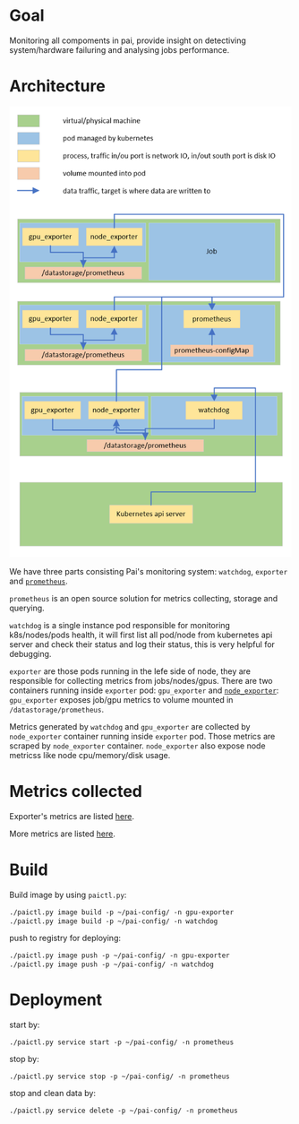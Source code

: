# Goal

Monitoring all compoments in pai, provide insight on detectiving system/hardware failuring and
analysing jobs performance.

# Architecture

![Architecture](architecture.png)

We have three parts consisting Pai's monitoring system: `watchdog`, `exporter` and
[`prometheus`](https://prometheus.io/).

`prometheus` is an open source solution for metrics collecting, storage and querying.

`watchdog` is a single instance pod responsible for monitoring k8s/nodes/pods health, it will first
list all pod/node from kubernetes api server and check their status and log their status, this is very
helpful for debugging.

`exporter` are those pods running in the lefe side of node, they are responsible for collecting
metrics from jobs/nodes/gpus. There are two containers running inside `exporter` pod: `gpu_exporter`
and [`node_exporter`](https://github.com/prometheus/node_exporter): `gpu_exporter` exposes job/gpu
metrics to volume mounted in `/datastorage/prometheus`.

Metrics generated by `watchdog` and `gpu_exporter` are collected by `node_exporter` container running
inside `exporter` pod. Those metrics are scraped by `node_exporter` container. `node_exporter` also
expose node metricss like node cpu/memory/disk usage.

# Metrics collected

Exporter's metrics are listed [here](./exporter-metrics.md).

More metrics are listed [here](./watchdog-metrics.md).

# Build

Build image by using `paictl.py`:
```
./paictl.py image build -p ~/pai-config/ -n gpu-exporter
./paictl.py image build -p ~/pai-config/ -n watchdog
```

push to registry for deploying:

```
./paictl.py image push -p ~/pai-config/ -n gpu-exporter
./paictl.py image push -p ~/pai-config/ -n watchdog
```

# Deployment

start by:

```
./paictl.py service start -p ~/pai-config/ -n prometheus
```

stop by:
```
./paictl.py service stop -p ~/pai-config/ -n prometheus
```

stop and clean data by:
```
./paictl.py service delete -p ~/pai-config/ -n prometheus
```

